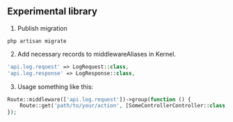 ## Experimental library

1. Publish migration
```shell
php artisan migrate
```

2. Add necessary records to middlewareAliases in Kernel.
```php
'api.log.request' => LogRequest::class,
'api.log.response' => LogResponse::class,
```

3. Usage something like this:
```php
Route::middleware(['api.log.request'])->group(function () {
    Route::get('path/to/your/action', [SomeControllerController::class, 'action'])->middleware('api.log.response');
});
```
